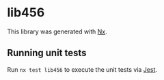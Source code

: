 # lib456

This library was generated with [Nx](https://nx.dev).


## Running unit tests

Run `nx test lib456` to execute the unit tests via [Jest](https://jestjs.io).


